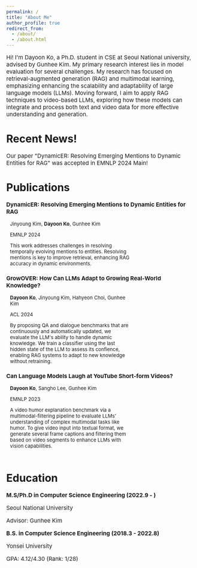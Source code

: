 ```yaml
---
permalink: /
title: "About Me"
author_profile: true
redirect_from: 
  - /about/
  - /about.html
---
```


<p style="font-size:15px;">Hi! I'm Dayoon Ko, a Ph.D. student in CSE at Seoul National university, advised by Gunhee Kim. My primary research interest lies in model evaluation for several challenges.  My research has focused on retrieval-augmented generation (RAG) and multimodal learning, emphasizing enhancing the scalability and adaptability of large language models (LLMs). Moving forward, I aim to apply RAG techniques to video-based LLMs, exploring how these models can integrate and process both text and video data for more effective understanding and generation.</p>

Recent News!
======
<p style="font-size:15px;">Our paper "DynamicER: Resolving Emerging Mentions to Dynamic Entities for RAG" was accepted in EMNLP 2024 Main!</p>

Publications
======
<p style="font-size:15px; margin-bottom:2px; margin-top:0px"><b>DynamicER: Resolving Emerging Mentions to Dynamic Entities for RAG</b></p>
<div class="pub_item" style="display:inline-flex; flex-wrap:wrap; padding-bottom:20px;">
  <div class="pub_img" style="width:270px; object-fit:cover;">
    <img src="https://dayoon-ko.github.io/images/dynamicer.png" alt="">
  </div>
  <div class="pub_detail" style="margin-left:10px; max-width:320px">
    <p style="font-size:13px; margin-bottom:2px">Jinyoung Kim, <b>Dayoon Ko</b>, Gunhee Kim</p>
    <p style="font-size:13px; margin-bottom:2px">EMNLP 2024</p>
    <p style="font-size:13px; margin-bottom:2px">This work addresses challenges in resolving temporally evolving mentions to entities. Resolving mentions is key to improve retrieval, enhancing RAG accuracy in dynamic environments.</p>
  </div>
</div>

<p style="font-size:15px; margin-bottom:2px; margin-top:0px"><b>GrowOVER: How Can LLMs Adapt to Growing Real-World Knowledge?</b></p>
<div class="pub_item" style="display:inline-flex; flex-wrap:wrap; padding-bottom:20px;">
  <div class="pub_img" style="width:270px; object-fit:cover;">
    <img src="https://dayoon-ko.github.io/images/growover.png" alt="">
  </div>
  <div class="pub_detail" style="margin-left:10px; max-width:320px">
    <p style="font-size:13px; margin-bottom:2px"><b>Dayoon Ko</b>, Jinyoung Kim, Hahyeon Choi, Gunhee Kim</p>
    <p style="font-size:13px; margin-bottom:2px">ACL 2024</p>
    <p style="font-size:13px; margin-bottom:2px">By proposing QA and dialogue benchmarks that are continuously and automatically updated, we evaluate the LLM's ability to handle dynamic knowledge. We train a classifier using the last hidden state of the LLM to assess its confience, enabling RAG systems to adapt to new knowledge without retraining.</p>
  </div>
</div>

<p style="font-size:15px; margin-bottom:2px; margin-top:0px"><b>Can Language Models Laugh at YouTube Short-form Videos?</b></p>
<div class="pub_item" style="display:inline-flex; flex-wrap:wrap; padding-bottom:20px;">
  <div class="pub_img" style="width:270px; object-fit:cover;">
    <img src="https://dayoon-ko.github.io/images/exfuntube.png" alt="">
  </div>
  <div class="pub_detail" style="margin-left:10px; max-width:320px">
    <p style="font-size:13px; margin-bottom:2px"><b>Dayoon Ko</b>, Sangho Lee, Gunhee Kim</p>
    <p style="font-size:13px; margin-bottom:2px">EMNLP 2023</p>
    <p style="font-size:13px; margin-bottom:2px">A video humor explanation benchmark via a multimodal-filtering pipeline to evaluate LLMs’ understanding of complex multimodal tasks like humor. To give video input into textual format, we generate several frame captions and filtering them based on video segments to enhance LLMs with vision capabilities.</p>
  </div>
</div>

Education
======
<p style="font-size:15px; margin-bottom:2px"><b>M.S/Ph.D in Computer Science Engineering (2022.9 - )</b></p>
<p style="font-size:15px; margin-bottom:2px">Seoul National University</p>
<p style="font-size:15px; margin-bottom:12px">Advisor: Gunhee Kim</p>

<p style="font-size:15px; margin-bottom:2px"><b>B.S. in Computer Science Engineering (2018.3 - 2022.8)</b></p>
<p style="font-size:15px; margin-bottom:2px">Yonsei University</p>
<p style="font-size:15px; margin-bottom:10px">GPA: 4.12/4.30 (Rank: 1/28)</p>
